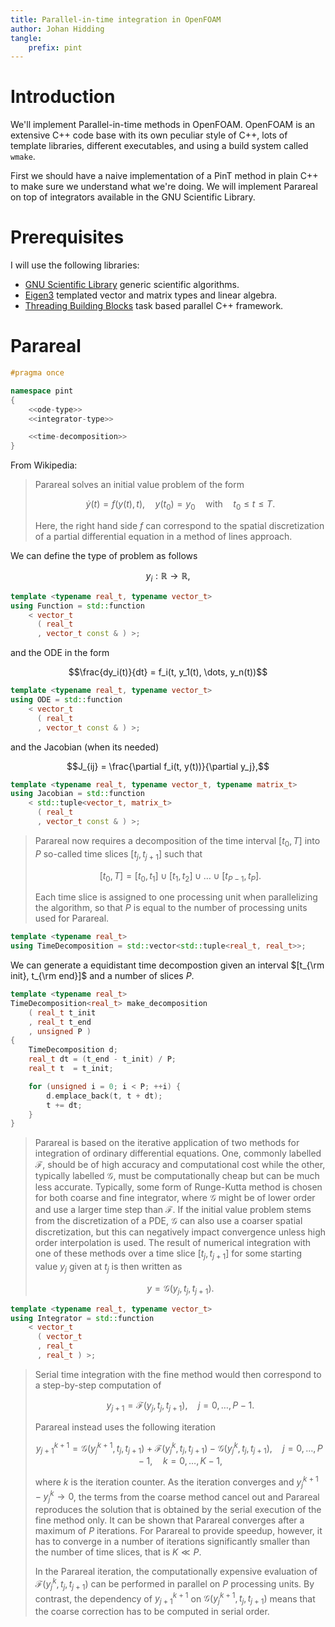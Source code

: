 ```yaml
---
title: Parallel-in-time integration in OpenFOAM
author: Johan Hidding
tangle:
    prefix: pint
---
```


# Introduction

We'll implement Parallel-in-time methods in OpenFOAM. OpenFOAM is an extensive C++ code base with its own peculiar style of C++, lots of template libraries, different executables, and using a build system called `wmake`.

First we should have a naive implementation of a PinT method in plain C++ to make sure we understand what we're doing. We will implement Parareal on top of integrators available in the GNU Scientific Library.

# Prerequisites

I will use the following libraries:

* [GNU Scientific Library](http://gnu.org/s/gsl) generic scientific algorithms.
* [Eigen3](http://eigen.tuxfamily.org) templated vector and matrix types and linear algebra.
* [Threading Building Blocks](https://www.threadingbuildingblocks.org/) task based parallel C++ framework.

# Parareal

``` {.c++ file=src/parareal.hh}
#pragma once

namespace pint
{
    <<ode-type>>
    <<integrator-type>>

    <<time-decomposition>>
}
```

From Wikipedia:

> Parareal solves an initial value problem of the form
> 
> $$\dot{y}(t) = f(y(t), t), \quad y(t_0) = y_0 \quad \text{with} \quad t_0 \leq t \leq T.$$
>
> Here, the right hand side $f$ can correspond to the spatial discretization of a partial differential equation in a method of lines approach.

We can define the type of problem as follows

$$y_i: \mathbb{R} \to \mathbb{R},$$

``` {.c++ #ode-type}
template <typename real_t, typename vector_t>
using Function = std::function
    < vector_t
      ( real_t
      , vector_t const & ) >;
```

and the ODE in the form

$$\frac{dy_i(t)}{dt} = f_i(t, y_1(t), \dots, y_n(t))$$

``` {.c++ #ode-type}
template <typename real_t, typename vector_t>
using ODE = std::function
    < vector_t
      ( real_t
      , vector_t const & ) >;
```

and the Jacobian (when its needed)

$$J_{ij} = \frac{\partial f_i(t, y(t))}{\partial y_j},$$

``` {.c++ #ode-type}
template <typename real_t, typename vector_t, typename matrix_t>
using Jacobian = std::function
    < std::tuple<vector_t, matrix_t>
      ( real_t
      , vector_t const & ) >;
```

> Parareal now requires a decomposition of the time interval $[t_0, T]$ into $P$ so-called time slices $[t_j, t_{j+1}]$ such that
>
> $$[t_0, T] = [t_0, t_1] \cup [t_1, t_2] \cup \ldots \cup [t_{P-1}, t_{P} ].$$
>
> Each time slice is assigned to one processing unit when parallelizing the algorithm, so that $P$ is equal to the number of processing units used for Parareal.

``` {.c++ #time-decomposition}
template <typename real_t>
using TimeDecomposition = std::vector<std::tuple<real_t, real_t>>;
```

We can generate a equidistant time decompostion given an interval $[t_{\rm init}, t_{\rm end}]$ and a number of slices $P$.

``` {.c++ #time-decomposition}
template <typename real_t>
TimeDecomposition<real_t> make_decomposition
    ( real_t t_init
    , real_t t_end
    , unsigned P )
{
    TimeDecomposition d;
    real_t dt = (t_end - t_init) / P;
    real_t t  = t_init;

    for (unsigned i = 0; i < P; ++i) {
        d.emplace_back(t, t + dt);
        t += dt;
    }
}
```

> Parareal is based on the iterative application of two methods for integration of ordinary differential equations. One, commonly labelled ${\mathcal {F}}$, should be of high accuracy and computational cost while the other, typically labelled ${\mathcal {G}}$, must be computationally cheap but can be much less accurate. Typically, some form of Runge-Kutta method is chosen for both coarse and fine integrator, where ${\mathcal {G}}$ might be of lower order and use a larger time step than ${\mathcal {F}}$. If the initial value problem stems from the discretization of a PDE, ${\mathcal {G}}$ can also use a coarser spatial discretization, but this can negatively impact convergence unless high order interpolation is used. The result of numerical integration with one of these methods over a time slice $[t_{j}, t_{j+1}]$ for some starting value $y_{j}$ given at $t_{j}$ is then written as
>
> $$y = \mathcal{G}(y_j, t_j, t_{j+1}).$$

``` {.c++ #integrator-type}
template <typename real_t, typename vector_t>
using Integrator = std::function
    < vector_t
      ( vector_t
      , real_t
      , real_t ) >;
```

> Serial time integration with the fine method would then correspond to a step-by-step computation of
>
> $$y_{j+1} = \mathcal{F}(y_j, t_j, t_{j+1}), \quad j=0, \ldots, P-1.$$
>
> Parareal instead uses the following iteration
>
> $$y_{j+1}^{k+1} = \mathcal{G}(y^{k+1}_j, t_j, t_{j+1}) + \mathcal{F}(y^k_j, t_j, t_{j+1}) - \mathcal{G}(y^k_j, t_j, t_{j+1}), \quad j=0, \ldots, P-1, \quad k=0, \ldots, K-1,$$
>
> where $k$ is the iteration counter. As the iteration converges and $y^{k+1}_j - y^k_j \to 0$, the terms from the coarse method cancel out and Parareal reproduces the solution that is obtained by the serial execution of the fine method only. It can be shown that Parareal converges after a maximum of $P$ iterations. For Parareal to provide speedup, however, it has to converge in a number of iterations significantly smaller than the number of time slices, that is $K \ll P$.
>
> In the Parareal iteration, the computationally expensive evaluation of $\mathcal{F}(y^k_j, t_j, t_{j+1})$ can be performed in parallel on $P$ processing units. By contrast, the dependency of $y^{k+1}_{j+1}$ on $\mathcal{G}(y^{k+1}_j, t_j, t_{j+1})$ means that the coarse correction has to be computed in serial order.


